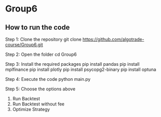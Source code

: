 # Group6
## How to run the code 
Step 1: Clone the repository
git clone https://github.com/algotrade-course/Group6.git

Step 2: Open the folder
cd Group6

Step 3: Install the required packages
pip install pandas
pip install mplfinance
pip install plotly
pip install psycopg2-binary
pip install optuna

Step 4: Execute the code 
python main.py

Step 5: Choose the options above
1. Run Backtest
2. Run Backtest without fee
3. Optimize Strategy